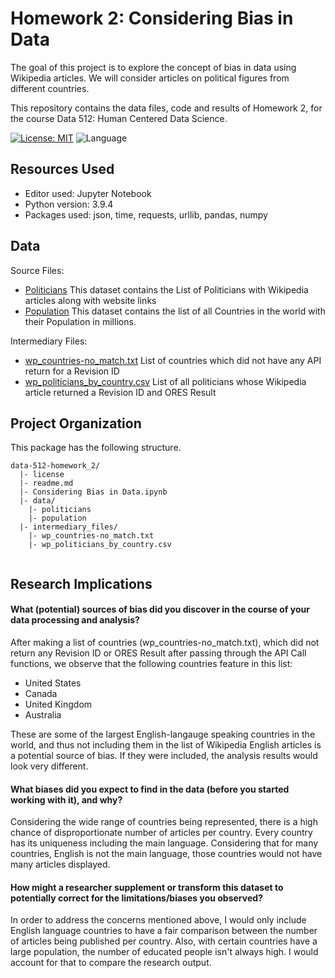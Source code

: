 #  Homework 2: Considering Bias in Data
The goal of this project is to explore the concept of bias in data using Wikipedia articles. We will consider articles on political figures from different countries.

This repository contains the data files, code and results of Homework 2, for the course Data 512: Human Centered Data Science.

[![License: MIT](https://img.shields.io/badge/License-MIT-yellow.svg)](https://github.com/reeya26/data-512-homework_1/blob/main/LICENSE) ![Language](https://img.shields.io/badge/language-python-blue.svg)

## Resources Used
- Editor used: Jupyter Notebook
- Python version: 3.9.4
- Packages used: json, time, requests, urllib, pandas, numpy


## Data 

Source Files:

- [Politicians](https://github.com/reeya26/data-512-homework_2/blob/main/data/politicians_by_country_SEPT.2022.csv%20-%20politicians_international_SEPT.2022.csv)
This dataset contains the List of Politicians with Wikipedia articles along with website links
- [Population](https://github.com/reeya26/data-512-homework_2/blob/main/data/population_by_country_2022.csv%20-%20population_by_country_2022.csv) 
This dataset contains the list of all Countries in the world with their Population in millions.

Intermediary Files:

- [wp_countries-no_match.txt](https://github.com/reeya26/data-512-homework_2/blob/main/intermediary_files/wp_countries-no_match.txt)
List of countries which did not have any API return for a Revision ID
- [wp_politicians_by_country.csv](https://github.com/reeya26/data-512-homework_2/blob/main/intermediary_files/wp_politicians_by_country.csv)
List of all politicians whose Wikipedia article returned a Revision ID and ORES Result 

## Project Organization

This package has the following structure.

```
data-512-homework_2/
  |- license
  |- readme.md
  |- Considering Bias in Data.ipynb
  |- data/
    |- politicians
    |- population
  |- intermediary_files/
    |- wp_countries-no_match.txt
    |- wp_politicians_by_country.csv
    
```




## Research Implications


#### What (potential) sources of bias did you discover in the course of your data processing and analysis?

After making a list of countries (wp_countries-no_match.txt), which did not return any Revision ID or ORES Result after passing through the API Call functions, we observe that the following countries feature in this list:
* United States
* Canada
* United Kingdom
* Australia

These are some of the largest English-langauge speaking countries in the world, and thus not including them in the list of Wikipedia English articles is a potential source of bias. If they were included, the analysis results would look very different.

#### What biases did you expect to find in the data (before you started working with it), and why?

Considering the wide range of countries being represented, there is a high chance of disproportionate number of articles per country. Every country has its uniqueness including the main language. Considering that for many countries, English is not the main language, those countries would not have many articles displayed. 

#### How might a researcher supplement or transform this dataset to potentially correct for the limitations/biases you observed?

In order to address the concerns mentioned above, I would only include English language countries to have a fair comparison between the number of articles being published per country. Also, with certain countries have a large population, the number of educated people isn't always high. I would account for that to compare the research output.


